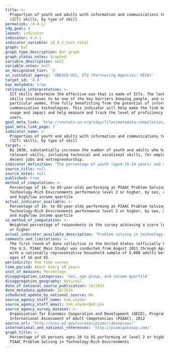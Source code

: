 ```yaml
---
title: >-
  Proportion of youth and adults with information and communications technology
  (ICT) skills, by type of skill
permalink: /4-4-1/
sdg_goal: 4
layout: indicator
indicator: 4.4.1
indicator_variable: i4_4_1_tech_total
graph: bar
graph_type_description: Bar graph
graph_status_notes: Graphed
variable_description: null
variable_notes: null
un_designated_tier: '2'
un_custodial_agency: 'UNESCO-UIS, ITU (Partnering Agencies: OECD)'
target_id: '4.4'
has_metadata: true
rationale_interpretation: >-
  ICT skills determine the effective use that is made of ICTs. The lack of such
  skills continues to be one of the key barriers keeping people, and in
  particular women, from fully benefitting from the potential of information and
  communication technologies. This indicator will help make the link between ICT
  usage and impact and help measure and track the level of proficiency of ICT
  users.
goal_meta_link: 'http://unstats.un.org/sdgs/files/metadata-compilation/Metadata-Goal-4.pdf'
goal_meta_link_page: 7
indicator_name: >-
  Proportion of youth and adults with information and communications technology
  (ICT) skills, by type of skill
target: >-
  By 2030, substantially increase the number of youth and adults who have
  relevant skills, including technical and vocational skills, for employment,
  decent jobs and entrepreneurship.
indicator_definition: "The percentage of youth (aged 15-24 years) and adults (aged 15 years and above) that have undertaken certain computer-related activities in a given time period (e.g. last three months). Computer-related activities to measure ICT skills are as follows: Copying or moving a file or folder \tUsing copy and paste tools to duplicate or move information within a document; Sending e-mails with attached files (e.g. document, picture, video);\tUsing basic arithmetic formulae in a spreadsheet; Connecting and installing new devices (e.g. a modem, camera, printer); Finding, downloading, installing and configuring software \tCreating electronic presentations with presentation software (including text, images, sound, video or charts); Transferring files between a computer and other devices; Writing a computer program using a specialized programming language A computer refers to a desktop computer, a laptop (portable) computer or a tablet (or similar handheld computer). It does not include equipment with some embedded computing abilities, such as smart TV sets, and devices with telephony as their primary function, such as smartphones. Most individuals will have carried out more than one activity and therefore multiple responses are expected. The tasks are broadly ordered from less to more complex."
source_title: null
source_notes: null
published: true
method_of_computation: >-
  Percentage of 16- to 65-year-olds performing at PIAAC Problem Solving in
  Technology-Rich Environments performance level 2 or higher, by sex, age group,
  and high/low income quartile
actual_indicator_available: >-
  Percentage of 16- to 65-year-olds performing at PIAAC Problem Solving in
  Technology-Rich Environments performance level 2 or higher, by sex, age group,
  and high/low income quartile
us_method_of_computation: >-
  Weighted percentage of respondents in the survey achieving a score level of 2
  or higher
actual_indicator_available_description: "Problem solving in technology-rich environments (PS-TRE) is an innovative addition to adult literacy and large-scale assessments. In the  PIAAC PS-TRE framework, PS-TRE is defined as: \"using digital technology, communication tools, and networks to acquire and evaluate information, communicate with others, and perform practical tasks.\" PS-TRE measures skills and abilities that are required for solving problems while operating in a technology-rich environment. Specifically, it assesses the cognitive processes of problem solving—goal setting, planning, selecting, evaluating, organizing, and communicating results. The environment in which PS-TRE assesses these processes is meant to reflect the reality that digital technology has revolutionized access to information and communication capabilities over the past decades. In particular, the Internet has immensely increased instantaneous access to large amounts of information in multiple formats and has expanded capabilities of instant voice, text, visual, and graphic communications across the globe. In order to effectively operate in this environment, it is necessary to have mastery of foundational computer (ICT) skills, including (a) skills associated with manipulating input and output devices (e.g., the mouse, keyboard, and digital displays), (b) awareness of concepts and knowledge of how the environment is structured (e.g., files, folders, scrollbars, hyperlinks, and different types of menus or buttons), and (c) the ability to interact effectively with digital information (e.g., how to use commands such as save, delete, open, close, move, highlight, submit, and send). Such interaction involves familiarity with electronic texts, images, graphics and numerical data, as well as the ability to locate, evaluate, and critically judge the validity, accuracy, and appropriateness of accessed information. These skills constitute the core aspects of the PIAAC PS-TRE assessment. Problem Solving in Technology-Rich Environments items present tasks of varying difficulty to be performed in simulated software applications using commands and functions commonly found in the technology environments of email, web pages, and spreadsheets. These tasks range from purchasing particular goods or services online and finding interactive health information to managing personal information and business finances. Variable name          Variable label I4_4_1_tech_total\tPIAAC, problem solving in a technology rich environment, level 2 or higher, total I4_4_1_tech_male\tPIAAC, problem solving in a technology rich environment, level 2 or higher, male I4_4_1_tech_female\tPIAAC, problem solving in a technology rich environment, level 2 or higher, female I4_4_1_tech_24\t\tPIAAC, problem solving in a technology rich environment, level 2 or higher, 24 or less I4_4_1_tech_34\t\tPIAAC, problem solving in a technology rich environment, level 2 or higher, 25 to 34 I4_4_1_tech_44\t\tPIAAC, problem solving in a technology rich environment, level 2 or higher, 35 to 44 I4_4_1_tech54\t\tPIAAC, problem solving in a technology rich environment, level 2 or higher, 45 to 54 I4_4_1_tech_65\t\tPIAAC, problem solving in a technology rich environment, level 2 or higher, 55 to 65 I4_4_1_tech_lowinc\tPIAAC, problem solving in a technology rich environment, level 2 or higher, lowest income quartile I4_4_1_tech_highinc\tPIAAC, problem solving in a technology rich environment, level 2 or higher, highest income quartile"
comments_and_limitations: >-
  The first round of data collection in the United States (officially known as
  the U.S. PIAAC Main Study) was conducted from August 2011 through April 2012
  with a nationally representative household sample of 5,000 adults between the
  ages of 16 and 65.
periodicity: One time survey
time_period: About every 10 years
unit_of_measure: Percentage
disaggregation_categories: 'Sex, age group, and income quartile'
disaggregation_geography: National
date_of_national_source_publication: 10/2013
date_metadata_updated: 10/2016
scheduled_update_by_national_source: NA
source_agency_staff_name: tom.snyder
source_agency_staff_email: tom.snyder@ed.gov
source_agency_survey_dataset: >-
  Organization for Economic Cooperation and Development (OECD), Program for the
  International Assessment of Adult Competencies (PIAAC), 2012
source_url: 'http://nces.ed.gov/surveys/piaac/ideuspiaac/'
international_and_national_references: 'http://piaacgateway.com/'
graph_title: >-
  Percentage of US persons ages 16 to 65 performing at level 2 or higher of the
  PIAAC Problem Solving in Technology-Rich Environments
---
```

